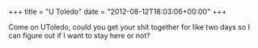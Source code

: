 +++
title = "U Toledo"
date = "2012-08-12T18:03:06+00:00"
+++

Come on UToledo, could you get your shit together for like two days so I can figure out if I want to stay here or not?
			